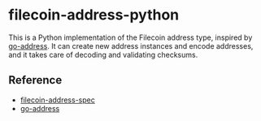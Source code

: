 # filecoin-address-python

This is a Python implementation of the Filecoin address type, inspired by [go-address](https://github.com/filecoin-project/go-address). It can create new address instances and encode addresses, and it takes care of decoding and validating checksums.

## Reference

- [filecoin-address-spec](https://spec.filecoin.io/#appendix__address)
- [go-address](https://github.com/filecoin-project/go-address)
